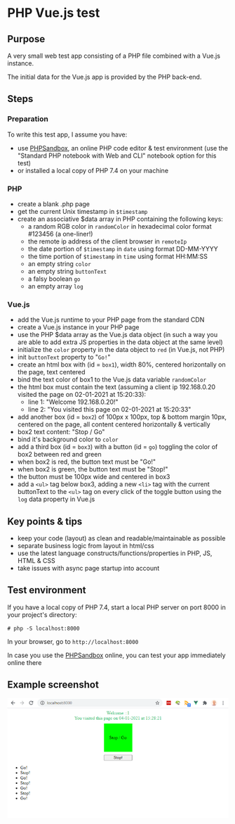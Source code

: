 # PHP Vue.js test

## Purpose

A very small web test app consisting of a PHP file combined with a Vue.js instance.

The initial data for the Vue.js app is provided by the PHP back-end.

## Steps

### Preparation

To write this test app, I assume you have:
- use [PHPSandbox](https://phpsandbox.io/), an online PHP code editor & test environment (use the "Standard PHP notebook with Web and CLI" notebook option for this test)
- or installed a local copy of PHP 7.4 on your machine

### PHP

- create a blank .php page
- get the current Unix timestamp in `$timestamp`
- create an associative $data array in PHP containing the following keys:
  - a random RGB color in `randomColor` in hexadecimal color format #123456 (a one-liner!)
  - the remote ip address of the client browser in `remoteIp`
  - the date portion of `$timestamp` in `date` using format DD-MM-YYYY
  - the time portion of `$timestamp` in `time` using format HH:MM:SS
  - an empty string `color`
  - an empty string `buttonText`
  - a falsy boolean `go`
  - an empty array `log`

### Vue.js

- add the Vue.js runtime to your PHP page from the standard CDN
- create a Vue.js instance in your PHP page
- use the PHP $data array as the Vue.js data object (in such a way you are able to add extra JS properties in the data object at the same level)
- initialize the `color` property in the data object to `red` (in Vue.js, not PHP)
- init `buttonText` property to "`Go!`"
- create an html box with (id = `box1`), width 80%, centered horizontally on the page, text centered
- bind the text color of box1 to the Vue.js data variable `randomColor`
- the html box must contain the text (assuming a client ip 192.168.0.20 visited the page on 02-01-2021 at 15:20:33):
  - line 1: "Welcome 192.168.0.20!"
  - line 2: "You visited this page on 02-01-2021 at 15:20:33"
- add another box (id = `box2`) of 100px x 100px, top & bottom margin 10px, centered on the page, all content centered horizontally & vertically
- box2 text content: "Stop / Go"
- bind it's background color to `color`
- add a third box (id = `box3`) with a button (id = `go`) toggling the color of box2 between red and green
- when box2 is red, the button text must be "Go!"
- when box2 is green, the button text must be "Stop!"
- the button must be 100px wide and centered in box3
- add a `<ul>` tag below box3, adding a new `<li>` tag with the current buttonText to the `<ul>` tag on every click of the toggle button using the `log` data property in Vue.js

## Key points & tips

- keep your code (layout) as clean and readable/maintainable as possible
- separate business logic from layout in html/css 
- use the latest language constructs/functions/properties in PHP, JS, HTML & CSS
- take issues with async page startup into account

## Test environment

If you have a local copy of PHP 7.4, start a local PHP server on port 8000 in your project's directory:
```
# php -S localhost:8000
```
In your browser, go to `http://localhost:8000`

In case you use the [PHPSandbox](https://phpsandbox.io/) online, you can test your app immediately online there

## Example screenshot

![image](images/example.png)
